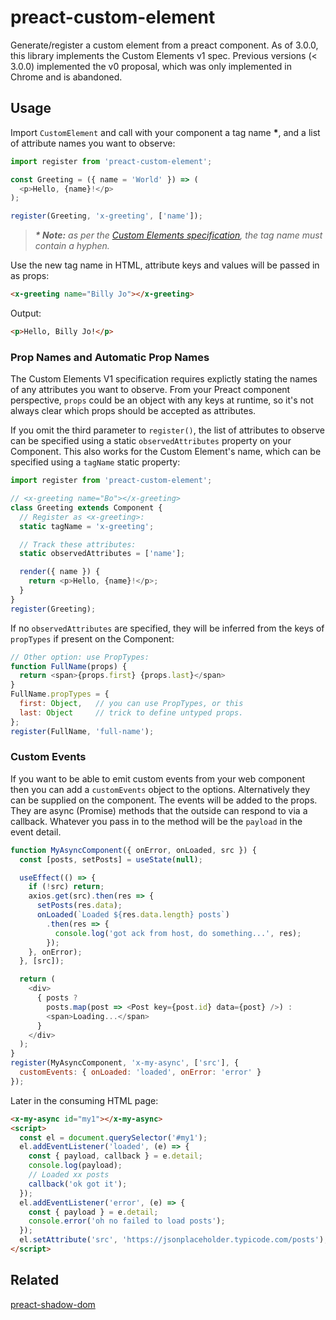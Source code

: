 # preact-custom-element

Generate/register a custom element from a preact component. As of 3.0.0, this library implements the Custom Elements v1 spec.
Previous versions (< 3.0.0) implemented the v0 proposal, which was only implemented in Chrome and is abandoned.

## Usage

Import `CustomElement` and call with your component a tag name __\*__, and a list of attribute names you want to observe:

```javascript
import register from 'preact-custom-element';

const Greeting = ({ name = 'World' }) => (
  <p>Hello, {name}!</p>
);

register(Greeting, 'x-greeting', ['name']);
```

> _**\* Note:** as per the [Custom Elements specification](http://w3c.github.io/webcomponents/spec/custom/#prod-potentialcustomelementname), the tag name must contain a hyphen._

Use the new tag name in HTML, attribute keys and values will be passed in as props:

```html
<x-greeting name="Billy Jo"></x-greeting>
```

Output:

```html
<p>Hello, Billy Jo!</p>
```

### Prop Names and Automatic Prop Names

The Custom Elements V1 specification requires explictly stating the names of any attributes you want to observe. From your Preact component perspective, `props` could be an object with any keys at runtime, so it's not always clear which props should be accepted as attributes.

If you omit the third parameter to `register()`, the list of attributes to observe can be specified using a static `observedAttributes` property on your Component. This also works for the Custom Element's name, which can be specified using a `tagName` static property:

```js
import register from 'preact-custom-element';

// <x-greeting name="Bo"></x-greeting>
class Greeting extends Component {
  // Register as <x-greeting>:
  static tagName = 'x-greeting';

  // Track these attributes:
  static observedAttributes = ['name'];

  render({ name }) {
    return <p>Hello, {name}!</p>;
  }
}
register(Greeting);
```

If no `observedAttributes` are specified, they will be inferred from the keys of `propTypes` if present on the Component:

```js
// Other option: use PropTypes:
function FullName(props) {
  return <span>{props.first} {props.last}</span>
}
FullName.propTypes = {
  first: Object,   // you can use PropTypes, or this
  last: Object     // trick to define untyped props.
};
register(FullName, 'full-name');
```

### Custom Events

If you want to be able to emit custom events from your web component then you can add a `customEvents` object to the options.
Alternatively they can be supplied on the component. The events will be added to the props. They are async (Promise) methods
that the outside can respond to via a callback. Whatever you pass in to the method will be the `payload` in the event detail.

```js
function MyAsyncComponent({ onError, onLoaded, src }) {
  const [posts, setPosts] = useState(null);

  useEffect(() => {
    if (!src) return;
    axios.get(src).then(res => {
      setPosts(res.data);
      onLoaded(`Loaded ${res.data.length} posts`)
        .then(res => {
          console.log('got ack from host, do something...', res);
        });
    }, onError);
  }, [src]);

  return (
    <div>
      { posts ?
        posts.map(post => <Post key={post.id} data={post} />) :
        <span>Loading...</span>
      }
    </div>
  );
}
register(MyAsyncComponent, 'x-my-async', ['src'], {
  customEvents: { onLoaded: 'loaded', onError: 'error' }
});
```

Later in the consuming HTML page:

```html
<x-my-async id="my1"></x-my-async>
<script>
  const el = document.querySelector('#my1');
  el.addEventListener('loaded', (e) => {
    const { payload, callback } = e.detail;
    console.log(payload);
    // Loaded xx posts
    callback('ok got it');
  });
  el.addEventListener('error', (e) => {
    const { payload } = e.detail;
    console.error('oh no failed to load posts');
  });
  el.setAttribute('src', 'https://jsonplaceholder.typicode.com/posts');
</script>
```

## Related

[preact-shadow-dom](https://github.com/bspaulding/preact-shadow-dom)
